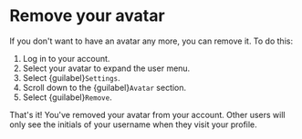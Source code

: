 # Remove your avatar

If you don't want to have an avatar any more, you can remove it. To do this:

1. Log in to your account.
2. Select your avatar to expand the user menu.
3. Select {guilabel}`Settings`.
4. Scroll down to the {guilabel}`Avatar` section.
5. Select {guilabel}`Remove`.

That's it! You've removed your avatar from your account. Other users will only see the initials of your username when they visit your profile.
